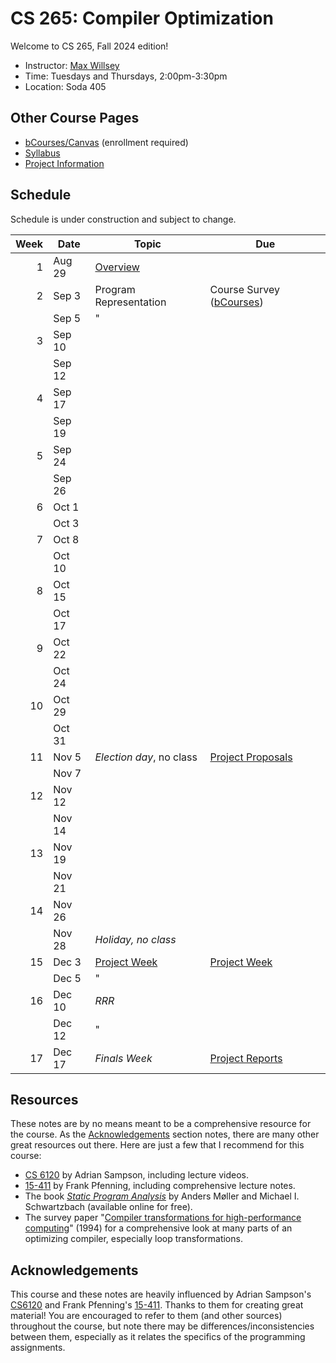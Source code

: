 # CS 265: Compiler Optimization

Welcome to CS 265, Fall 2024 edition!

- Instructor: [Max Willsey](https://mwillsey.com)
- Time: Tuesdays and Thursdays, 2:00pm-3:30pm 
- Location: Soda 405

## Other Course Pages

- [bCourses/Canvas](https://bcourses.berkeley.edu/courses/1538171) (enrollment required)
- [Syllabus](./syllabus.md)
- [Project Information](./project.md)

## Schedule 

Schedule is under construction and subject to change.

| Week | Date   | Topic                                     | Due                                                 |
|-----:|--------|-------------------------------------------|-----------------------------------------------------|
|    1 | Aug 29 | [Overview](lessons/00-overview.md)        |                                                     |
|    2 | Sep 3  | Program Representation                    | Course Survey ([bCourses][])                        |
|      | Sep 5  | "                                         |                                                     |
|    3 | Sep 10 |                                           |                                                     |
|      | Sep 12 |                                           |                                                     |
|    4 | Sep 17 |                                           |                                                     |
|      | Sep 19 |                                           |                                                     |
|    5 | Sep 24 |                                           |                                                     |
|      | Sep 26 |                                           |                                                     |
|    6 | Oct 1  |                                           |                                                     |
|      | Oct 3  |                                           |                                                     |
|    7 | Oct 8  |                                           |                                                     |
|      | Oct 10 |                                           |                                                     |
|    8 | Oct 15 |                                           |                                                     |
|      | Oct 17 |                                           |                                                     |
|    9 | Oct 22 |                                           |                                                     |
|      | Oct 24 |                                           |                                                     |
|   10 | Oct 29 |                                           |                                                     |
|      | Oct 31 |                                           |                                                     |
|   11 | Nov 5  | _Election day_, no class                  | [Project Proposals](./project.md#project-proposals) |
|      | Nov 7  |                                           |                                                     |
|   12 | Nov 12 |                                           |                                                     |
|      | Nov 14 |                                           |                                                     |
|   13 | Nov 19 |                                           |                                                     |
|      | Nov 21 |                                           |                                                     |
|   14 | Nov 26 |                                           |                                                     |
|      | Nov 28 | _Holiday, no class_                       |                                                     |
|   15 | Dec 3  | [Project Week](./project.md#project-week) | [Project Week](./project.md#project-week)           |
|      | Dec 5  | "                                         |                                                     |
|   16 | Dec 10 | _RRR_                                     |                                                     |
|      | Dec 12 | "                                         |                                                     |
|   17 | Dec 17 | _Finals Week_                             | [Project Reports](./project.md#project-report)      |

## Resources

These notes are by no means meant to be a comprehensive resource for the course.
As the [Acknowledgements](#acknowledgements) section notes, 
 there are many other great resources out there.
Here are just a few that I recommend for this course:

- [CS 6120](https://www.cs.cornell.edu/courses/cs6120/2023fa/) by Adrian Sampson, including lecture videos.
- [15-411](https://www.cs.cmu.edu/~fp/courses/15411-f14/schedule.html) by Frank Pfenning, including comprehensive lecture notes.
- The book _[Static Program Analysis](https://cs.au.dk/~amoeller/spa/)_  by Anders Møller and Michael I. Schwartzbach 
  (available online for free).
- The survey paper "[Compiler transformations for high-performance computing](https://dl.acm.org/doi/10.1145/197405.197406)" (1994)
  for a comprehensive look at many parts of an optimizing compiler, especially loop transformations.

## Acknowledgements

This course and these notes are heavily influenced by 
 Adrian Sampson's [CS6120](https://www.cs.cornell.edu/courses/cs6120/2023fa/)
 and Frank Pfenning's [15-411](https://www.cs.cmu.edu/~fp/courses/15411-f14/schedule.html).
Thanks to them for creating great material! 
You are encouraged to refer to them (and other sources) throughout the course, 
 but note there may be differences/inconsistencies between them, 
 especially as it relates the specifics of the programming assignments.

[bCourses]: https://bcourses.berkeley.edu/courses/1538171
